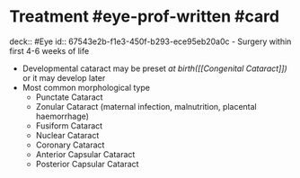 # Treatment #eye-prof-written #card
deck:: #Eye
id:: 67543e2b-f1e3-450f-b293-ece95eb20a0c
	- Surgery within first 4-6 weeks of life
- Developmental cataract may be preset *at birth([[Congenital Cataract]])* or it may develop later
- Most common morphological type
	- Punctate Cataract
	- Zonular Cataract (maternal infection, malnutrition, placental haemorrhage)
	- Fusiform Cataract
	- Nuclear Cataract
	- Coronary Cataract
	- Anterior Capsular Cataract
	- Posterior Capsular Cataract